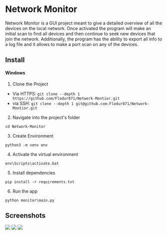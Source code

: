 # Network Monitor

Network Monitor is a GUI project meant to give a detailed overview of all the devices on the local network. Once
activated the program will make an initial scan to find all devices and then continue to seek new devices that join the
network. Additionally, the program has the ability to export all info to a log file and it allows to make a port scan on
any of the devices.

Install
---------------

#### Windows

1. Clone the Project

  - Via HTTPS: `git clone --depth 1 https://github.com/Flodur871/Network-Montior.git`
  - via SSH:  `git clone --depth 1 git@github.com:Flodur871/Network-Montior.git`

2. Navigate into the project's folder

```
cd Network-Monitor
```

3. Create Environment

```
python3 -m venv env
````

4. Activate the virtual environment

```
env\Scripts\activate.bat
```

5. Install dependencies

```
pip install -r requirements.txt
```

6.  Run the app

```
python monitor\main.py
```

Screenshots
---------------

![](assets/1.png)
![](assets/2.png)
![](assets/3.png)
